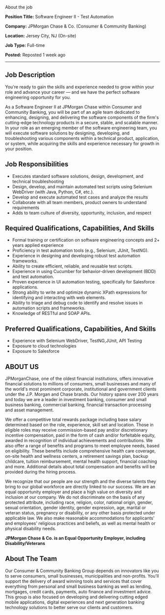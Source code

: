 About the job

**Position Title:** Software Engineer II - Test Automation

**Company:** JPMorgan Chase & Co. (Consumer & Community Banking)

**Location:** Jersey City, NJ (On-site)

**Job Type:** Full-time

**Posted:** Reposted 1 week ago

---

## Job Description

You're ready to gain the skills and experience needed to grow within your role and advance your career — and we have the perfect software engineering opportunity for you.

As a Software Engineer II at JPMorgan Chase within Consumer and Community Banking, you will be part of an agile team dedicated to enhancing, designing, and delivering the software components of the firm's cutting-edge technology products in a secure, stable, and scalable manner. In your role as an emerging member of the software engineering team, you will execute software solutions by designing, developing, and troubleshooting various components within a technical product, application, or system, while acquiring the skills and experience necessary for growth in your position.

## Job Responsibilities

- Executes standard software solutions, design, development, and technical troubleshooting
- Design, develop, and maintain automated test scripts using Selenium WebDriver (with Java, Python, C#, etc.).
- Develop and execute automated test cases and analyze the results
- Collaborate with all team members, product owners to understand requirements
- Adds to team culture of diversity, opportunity, inclusion, and respect

## Required Qualifications, Capabilities, And Skills

- Formal training or certification on software engineering concepts and 2+ years applied experience
- Proficiency in test automation tools (e.g., Selenium, JUnit, TestNG).
- Experience in designing and developing robust test automation frameworks.
- Ability to create efficient, reliable, and reusable test scripts.
- Experience in using Cucumber for behavior-driven development (BDD) and test automation.
- Proven experience in UI automation testing, specifically for Salesforce applications.
- Strong ability to write and optimize dynamic XPath expressions for identifying and interacting with web elements.
- Ability to triage and debug code to identify and resolve issues in automation scripts and frameworks.
- Knowledge of RESTful and SOAP APIs.

## Preferred Qualifications, Capabilities, And Skills

- Experience with Selenium WebDriver, TestNG,JUnit, API Testing
- Exposure to cloud technologies
- Exposure to Salesforce

## ABOUT US

JPMorganChase, one of the oldest financial institutions, offers innovative financial solutions to millions of consumers, small businesses and many of the world's most prominent corporate, institutional and government clients under the J.P. Morgan and Chase brands. Our history spans over 200 years and today we are a leader in investment banking, consumer and small business banking, commercial banking, financial transaction processing and asset management.

We offer a competitive total rewards package including base salary determined based on the role, experience, skill set and location. Those in eligible roles may receive commission-based pay and/or discretionary incentive compensation, paid in the form of cash and/or forfeitable equity, awarded in recognition of individual achievements and contributions. We also offer a range of benefits and programs to meet employee needs, based on eligibility. These benefits include comprehensive health care coverage, on-site health and wellness centers, a retirement savings plan, backup childcare, tuition reimbursement, mental health support, financial coaching and more. Additional details about total compensation and benefits will be provided during the hiring process.

We recognize that our people are our strength and the diverse talents they bring to our global workforce are directly linked to our success. We are an equal opportunity employer and place a high value on diversity and inclusion at our company. We do not discriminate on the basis of any protected attribute, including race, religion, color, national origin, gender, sexual orientation, gender identity, gender expression, age, marital or veteran status, pregnancy or disability, or any other basis protected under applicable law. We also make reasonable accommodations for applicants' and employees' religious practices and beliefs, as well as mental health or physical disability needs.

**JPMorgan Chase & Co. is an Equal Opportunity Employer, including Disability/Veterans**

## About The Team

Our Consumer & Community Banking Group depends on innovators like you to serve consumers, small businesses, municipalities and non-profits. You'll support the delivery of award winning tools and services that cover everything from personal and small business banking as well as lending, mortgages, credit cards, payments, auto finance and investment advice. This group is also focused on developing and delivering cutting edged mobile applications, digital experiences and next generation banking technology solutions to better serve our clients and customers.

